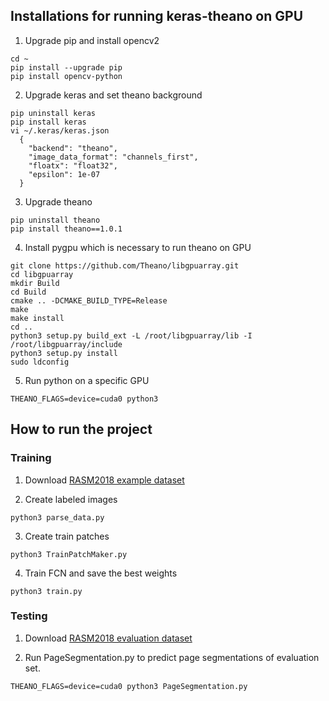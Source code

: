 ## Installations for running keras-theano on GPU
1. Upgrade pip and install opencv2
```
cd ~
pip install --upgrade pip
pip install opencv-python
```
2. Upgrade keras and set theano background
```
pip uninstall keras
pip install keras
vi ~/.keras/keras.json
  {
    "backend": "theano",
    "image_data_format": "channels_first",
    "floatx": "float32",
    "epsilon": 1e-07
  }
```
3. Upgrade theano
```
pip uninstall theano
pip install theano==1.0.1
```
4. Install pygpu which is necessary to run theano on GPU
```
git clone https://github.com/Theano/libgpuarray.git
cd libgpuarray
mkdir Build
cd Build
cmake .. -DCMAKE_BUILD_TYPE=Release
make
make install
cd ..
python3 setup.py build_ext -L /root/libgpuarray/lib -I /root/libgpuarray/include
python3 setup.py install
sudo ldconfig
```
5. Run python on a specific GPU
```
THEANO_FLAGS=device=cuda0 python3
```

## How to run the project
### Training
1. Download [RASM2018 example dataset](https://www.dropbox.com/s/j4348fx4k7ow4zh/RASM2018_Example_Set.zip?dl=0)

2. Create labeled images
```
python3 parse_data.py
```
3. Create train patches
```
python3 TrainPatchMaker.py
```
4. Train FCN and save the best weights
```
python3 train.py
```
### Testing
1. Download [RASM2018 evaluation dataset](https://www.primaresearch.org/RASM2018/)

2. Run PageSegmentation.py to predict page segmentations of evaluation set.
```
THEANO_FLAGS=device=cuda0 python3 PageSegmentation.py
```
```
